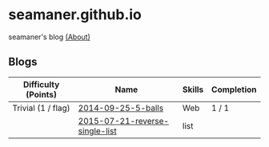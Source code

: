 # seamaner.github.io
seamaner's blog [(About)][1]



## Blogs

| Difficulty (Points) |	Name                                              | Skills       | Completion |
| ------------------- | ------------------------------------------------- | ------------ | ---------- |
| Trivial (1 / flag)  | [2014-09-25-5-balls][2]                           | Web          | 1 / 1      |
|                     | [2015-07-21-reverse-single-list][3]               | list         |            |


[1]: ./about.html
[2]: ./2014_09_25_5_balls
[3]: ./2015-07-21-reverse-single-list
